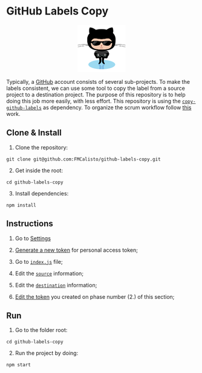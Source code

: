 # GitHub Labels Copy

<p align="center">
<img src="assets/bouncercat.png" width="25%" />
</p>

Typically, a [GitHub](https://github.com/) account consists of several sub-projects. To make the labels consistent, we can use some tool to copy the label from a source project to a destination project. The purpose of this repository is to help doing this job more easily, with less effort. This repository is using the [`copy-github-labels`](https://github.com/jvandemo/copy-github-labels) as dependency. To organize the scrum workflow follow [this](https://github.com/jvandemo/github-scrum-workflow) work.

## Clone & Install

1. Clone the repository:

```
git clone git@github.com:FMCalisto/github-labels-copy.git
```

2. Get inside the root:

```
cd github-labels-copy
```

3. Install dependencies:

```
npm install
```

## Instructions

1. Go to [Settings](https://github.com/settings/tokens)

2. [Generate a new token](https://github.com/settings/tokens/new) for personal access token;

3. Go to [`index.js`](https://github.com/FMCalisto/github-labels-copy/blob/master/src/index.js) file;

4. Edit the [`source`](https://github.com/FMCalisto/github-labels-copy/blob/master/src/index.js#L13) information;

5. Edit the [`destination`](https://github.com/FMCalisto/github-labels-copy/blob/master/src/index.js#L17) information;

6. [Edit the token](https://github.com/FMCalisto/github-labels-copy/blob/master/src/index.js#L25) you created on phase number (2.) of this section;

## Run

1. Go to the folder root:

```
cd github-labels-copy
```

2. Run the project by doing:

```
npm start
```
